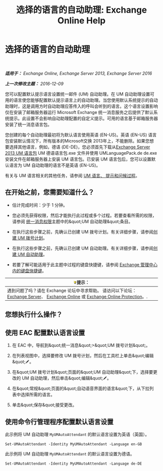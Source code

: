 ﻿---
title: '选择的语言的自动助理: Exchange Online Help'
TOCTitle: 选择的语言的自动助理
ms:assetid: 3a1c1ec0-c726-41fb-a294-59faab205609
ms:mtpsurl: https://technet.microsoft.com/zh-cn/library/Aa997306(v=EXCHG.150)
ms:contentKeyID: 50556565
ms.date: 05/23/2018
mtps_version: v=EXCHG.150
ms.translationtype: MT
---

# 选择的语言的自动助理

 

_**适用于：** Exchange Online, Exchange Server 2013, Exchange Server 2016_

_**上一次修改主题：** 2016-12-09_

您可以配置默认提示语言设置统一邮件 (UM) 自动助理。在 UM 自动助理设置可用的语言使您能够配置默认提示语言上的自动助理。当您使用默认系统提示的自动助理时，这是调用方时自动助理应答传入的呼叫会听到的语言。这个语言设置影响仅在安装了邮箱服务器运行 Microsoft Exchange 统一消息服务之后提供了默认系统提示。此设置不会影响自动助理配置的自定义提示。可用的语言基于邮箱服务器安装了统一消息语言包。

您创建的每个自动助理最初将为默认语言使用英语 (EN-US)。英语 (EN-US) 语言包安装默认情况下，所有版本的Microsoft交换 2013年上，不能删除。如果您想要选择其他语言，例如，德语 (DE-DE)，您必须首先下载从[Exchange Server 2013 UM 语言包](https://go.microsoft.com/fwlink/?linkid=266542) UM 德语语言包.exe 文件并使用 UMLanguagePack.de de.exe 安装文件在邮箱服务器上安装 UM 语言包。已安装 UM 语言包后，您可以设置默认语言为 UM 自动助理的语言不是英语 (EN-US)。

有关与 UM 语言相关的其他任务，请参阅 [UM 语言、 提示和问候过程](um-languages-prompts-and-greetings-procedures-exchange-2013-help.md)。

## 在开始之前，您需要知道什么？

  - 估计完成时间：少于 1 分钟。

  - 您必须先获得权限，然后才能执行此过程或多个过程。若要查看所需的权限，请参阅 [统一消息权限](unified-messaging-permissions-exchange-2013-help.md)主题中的\&quot;UM 自动助理\&quot;条目。

  - 在执行这些步骤之前，先确认已创建 UM 拨号计划。有关详细步骤，请参阅[创建 UM 拨号计划](create-a-um-dial-plan-exchange-2013-help.md)。

  - 在执行这些步骤之前，先确认已创建 UM 自动助理。有关详细步骤，请参阅[创建 UM 自动助理](create-a-um-auto-attendant-exchange-2013-help.md)。

  - 若要了解可能适用于此主题中过程的键盘快捷键，请参阅 [Exchange 管理中心内的键盘快捷键](keyboard-shortcuts-in-the-exchange-admin-center-exchange-online-protection-help.md)。

<table>
<thead>
<tr class="header">
<th><img src="images/Bb124558.tip(EXCHG.150).gif" title="提示" alt="提示" />提示：</th>
</tr>
</thead>
<tbody>
<tr class="odd">
<td>遇到问题了吗？请在 Exchange 论坛中寻求帮助。 请访问以下论坛：<a href="https://go.microsoft.com/fwlink/p/?linkid=60612">Exchange Server</a>、 <a href="https://go.microsoft.com/fwlink/p/?linkid=267542">Exchange Online</a> 或 <a href="https://go.microsoft.com/fwlink/p/?linkid=285351">Exchange Online Protection</a>。.</td>
</tr>
</tbody>
</table>


## 您想执行什么操作？

## 使用 EAC 配置默认语言设置

1.  在 EAC 中，导航到\&quot;统一消息\&quot;\>\&quot;UM 拨号计划\&quot;。

2.  在列表视图中，选择要修改 UM 拨号计划，然后在工具栏上单击\&quot;编辑\&quot;![编辑图标](images/Bb124582.6f53ccb2-1f13-4c02-bea0-30690e6ea71d(EXCHG.150).gif "编辑图标")。

3.  在\&quot;UM 拨号计划\&quot;页面的\&quot;UM 自动助理\&quot;下，选择要更改的 UM 自动助理，然后单击\&quot;编辑\&quot;![编辑图标](images/Bb124582.6f53ccb2-1f13-4c02-bea0-30690e6ea71d(EXCHG.150).gif "编辑图标")。

4.  在\&quot;常规\&quot;页面的\&quot;自动语音界面的语言\&quot;下，从下拉列表中选择所需的语言。

5.  单击\&quot;保存\&quot;接受更改。

## 使用命令行管理程序配置默认语言设置

此示例将 UM 自动助理 `MyUMAutoAttendant` 的默认语言设置为英语（英国）。

    Set-UMAutoAttendant -Identity MyUMAutoAttendant -Language en-GB

此示例将 UM 自动助理 `MyUMAutoAttendant` 的默认语言设置为德语。

    Set-UMAutoAttendant -Identity MyUMAutoAttendant -Language de-DE

